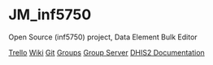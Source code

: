 JM_inf5750
==========

Open Source (inf5750) project, Data Element Bulk Editor

[Trello](https://trello.com/b/Ty2kBdZY/utvikling)
[Wiki](https://wiki.uio.no/mn/ifi/inf5750/index.php/Main_Page)
[Git](https://github.com/s176251/JM_inf5750)
[Groups](https://docs.google.com/spreadsheets/d/1wJ_RNi7ztY2xFRP-m5iqSaajG1KR_neET_R2jlpNmj4/pubhtml)
[Group Server](http://inf5750-12.uio.no/)
[DHIS2 Documentation](https://www.dhis2.org/doc/snapshot/en/developer/html/dhis2_developer_manual.html)